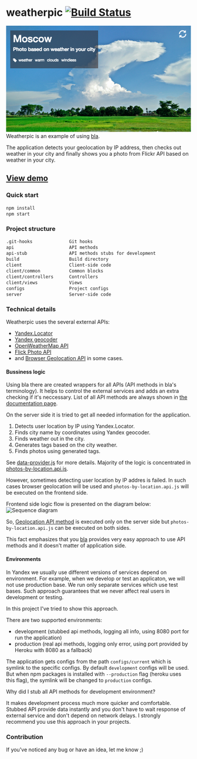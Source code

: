 # weatherpic [![Build Status](https://travis-ci.org/baby-loris/weatherpic.svg?branch=master)](https://travis-ci.org/baby-loris/weatherpic)
![Weatherpic](weatherpic.png)
Weatherpic is an example of using [bla](https://github.com/baby-loris/bla).

The application detects your geolocation by IP address, then checks out weather in your city and finally shows you a photo from Flickr API based on weather in your city.

## [View demo](http://weatherpic.herokuapp.com/)

### Quick start
```
npm install
npm start
```

### Project structure
```
.git-hooks              Git hooks
api                     API methods
api-stub                API methods stubs for development
build                   Build directory
client                  Client-side code
client/common           Common blocks
client/controllers      Controllers
client/views            Views
configs                 Project configs
server                  Server-side code
```

### Technical details
Weatherpic uses the several external APIs:
  * [Yandex.Locator](http://api.yandex.ru/locator/)
  * [Yandex geocoder](http://api.yandex.com/maps/doc/geocoder/)
  * [OpenWeatherMap API](http://openweathermap.org/api)
  * [Flick Photo API](https://www.flickr.com/services/api/)
  * and [Browser Geolocation API](https://developer.mozilla.org/en-US/docs/Web/API/Geolocation/Using_geolocation) in some cases.

#### Bussiness logic
Using bla there are created wrappers for all APIs (API methods in bla's terminology). It helps to control the external services and adds an extra checking if it's neccessary. List of all API methods are always shown in [the documentation page](http://weatherpic.herokuapp.com/api).

On the server side it is tried to get all needed information for the application.

  1. Detects user location by IP using Yandex.Locator.
  2. Finds city name by coordinates using Yandex geocoder.
  3. Finds weather out in the city.
  4. Generates tags based on the city weather.
  5. Finds photos using generated tags.

See [data-provider.js](server/lib/data-provider.js) for more details. Majority of the logic is concentrated in [photos-by-location.api.js](api/photos-by-location.api.js).

However, sometimes detecting user location by IP addres is failed. In such cases browser geolocation will be used and ```photos-by-location.api.js``` will be executed on the frontend side.

Frontend side logic flow is presented on the diagram below:
![Sequence diagram](http://www.plantuml.com/plantuml/png/ZP313e8m44Jl_OezsaJy00uag6V2oQkfj04IP4cx4J_VjY3GgectPcPdtcxpYb33KUDeb6PiVa2ImGsH6Akq4gGW7mRc16VODwJGgt4dyLwWL3oo30czHi-2HAdnqKeBS0DsRglvgkz6hOWvPPWLI2P62jAg2w5iaF24FMdikXKIoS7AUz_0mufbooYvb0Khxrp3ON2wuJyZM_xLD3WMwadU-ODYxvye9Eetezp-nGV2hnDUTMdjzqRHRBMcMtoElm00)

So, [Geolocation API method](api/geolocation.api.js) is executed only on the server side but ```photos-by-location.api.js``` can be executed on both sides.

This fact emphasizes that you [bla](https://github.com/baby-loris/bla) provides very easy approach to use API methods and it doesn't matter of application side.

#### Environments
In Yandex we usually use different versions of services depend on environment. For example, when we develop or test an applicaton, we will not use production base. We run only separate services which use test bases. Such approach guarantees that we never affect real users in development or testing.

In this project I've tried to show this approach.

There are two supported environments:

  * development (stubbed api methods, logging all info, using 8080 port for run the application)
  * production (real api methods, logging only error, using port provided by Heroku with 8080 as a fallback)

The application gets configs from the path ```configs/current``` which is symlink to the specific configs. By default ```development``` configs will be used. But when npm packages is installed with ```--production``` flag (heroku uses this flag), the symlink will be changed to ```production``` configs.

Why did I stub all API methods for development environment?

It makes development process much more quicker and comfortable. Stubbed API provide data instantly and you don't have to wait response of external service and don't depend on network delays. I strongly recommend you use this approach in your projects.

### Contribution
If you've noticed any bug or have an idea, let me know ;)
